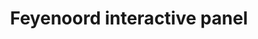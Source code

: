 ---
title: Feyenoord interactive panel
category: '#dev'
link: https://www.behance.net/gallery/162487117/Feyenoord-trainers
order: 9
main: true
size: normal
contrast: false
image: /img/feyenoord_small.webp
---